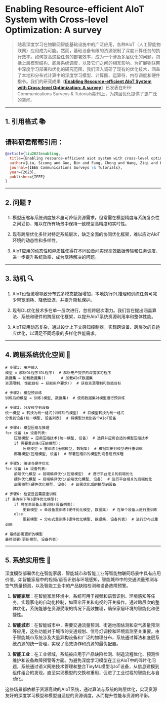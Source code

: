 # Enabling Resource-efficient AIoT System with Cross-level Optimization: A survey

> 随着深度学习在物联网智能基础设施中的广泛应用，各种AIoT（人工智能物联网）应用成为可能。然而，基础设备有限的资源限制了深度计算任务的执行效率。如何提高这些任务的部署效率，成为一个涉及多层优化的问题，包括上层模型结构、底层系统调度，以及它们之间的相互影响。为扩展物联网中深度学习部署和优化的研究范围，我们深入调研了现有的优化技术，涵盖了本地和分布式计算中的深度学习模型、计算图、运算符、内存调度和硬件指令。我们的研究成果《**[Enabling Resource-efficient AIoT System with Cross-level Optimization: A survey](https://ieeexplore.ieee.org/document/10265028)**》已发表在IEEE Communications Surveys & Tutorials期刊上，为跨层优化提供了更广泛的空间。

---

## 1. 引用格式 📚
## 请科研君帮帮引用：
```bibtex
@article{liu2023enabling,
  title={Enabling resource-efficient aiot system with cross-level optimization: A survey},
  author={Liu, Sicong and Guo, Bin and Fang, Cheng and Wang, Ziqi and Luo, Shiyan and Zhou, Zimu and Yu, Zhiwen},
  journal={IEEE Communications Surveys \& Tutorials},
  year={2023},
  publisher={IEEE}
}
```

---

## 2. 问题 ❓

1. 模型压缩与系统调度技术虽可降低资源需求，但常需在模型精度与系统复杂性之间妥协，难以在所有场景中保持一致模型高精度和实时性。

2. 现有跨层优化多针对特定系统层次，缺乏全面的协同优化框架，难以应对AIoT环境的动态性和多样性。

3. AIoT应用的动态性和异质性使得在不同设备间实现高效数据传输和任务调度，进一步提升系统效率，成为亟待解决的问题。
---

## 3. 动机 🔍

1. AIoT设备激增导致分布式多模态数据增加，本地执行DL推理和训练任务可减少带宽消耗、降低延迟，并提升隐私保护。

2. 现有DL优化技术多在单一层次进行，忽视跨层次潜力。我们旨在提出涵盖算法、系统和硬件的跨层优化框架，以提升AIoT系统资源利用率和整体性能。

3. AIoT应用动态复杂，通过设计上下文感知控制器，实现跨设备、跨层次的自适应优化，以满足不同场景的多样化性能需求。

---

## 4. 跨层系统优化空间 🚀




    # 步骤1: 用户输入
    模型 = 解析DL程序(DL程序)  # 解析用户提供的深度学习程序
    数据集 = 加载数据集()       # 加载AIoT数据集
    资源限制, 性能目标 = 获取用户要求()  # 获取资源限制和性能目标

    # 步骤2: 模型预训练
    训练后的模型 = 训练(模型, 数据集)  # 使用数据集对模型进行预训练

    # 步骤3: 分发模型到设备
    统一模型 = 转换为统一格式(训练后的模型)  # 将模型转换为统一格式
    分发到设备(统一模型, 设备列表)  # 将模型分发到各个AIoT设备

    # 步骤4: 模型压缩与推理
    for 设备 in 设备列表:
        压缩模型 = 应用压缩技术(统一模型, 设备)  # 选择并应用合适的模型压缩技术
        if 需要重训练(压缩模型):
            压缩模型 = 重训练(压缩模型, 数据集)  # 根据需要对模型进行重训练
        部署模型(压缩模型, 设备)  # 部署压缩后的模型到设备进行推理

    # 步骤5: 编译与硬件优化
    for 设备 in 设备列表:
        前端优化模型 = 前端编译优化(压缩模型)  # 进行平台无关的前端优化
        硬件优化模型 = 后端编译优化(前端优化模型, 设备)  # 进行平台相关的后端优化
        部署模型(硬件优化模型, 设备)  # 部署优化后的模型到设备

    # 步骤6: 检查是否需要重训练
    if 准确率下降(硬件优化模型):
        if 可在单设备上重训练(设备列表):
            更新模型 = 单设备重训练(硬件优化模型, 数据集)  # 在单个设备上进行重训练
        else:
            更新模型 = 分布式重训练(硬件优化模型, 数据集, 设备列表)  # 进行分布式重训练
    
    # 最终部署更新的模型
    最终部署(更新模型, 设备列表)



---

## 5. 系统实用性 🔧

深度模型部署优化在智能家居、智能城市和智能工业等智能物联网场景中具有应用价值，如智能家居中的视频/语音识别与环境感知，智能城市中的交通流量预测与空气质量预测，以及智能工业中的产品缺陷检测和设备故障预警。

1. **智能家居**：在智能家居环境中，系统可用于视频和语音识别、环境感知等任务，实现家电的自动化控制，如窗帘开关和电视的开关操作。通过跨层次的整体优化，系统能够在资源受限的情况下高效推理，确保家居环境的智能化和便捷性。

2. **智能城市**：在智能城市中，需要交通流量预测、街道地图估测和空气质量预测等应用，这些功能对于城市的交通规划、信号灯调控和环境监测至关重要。由于智能城市系统涉及大量异构设备和广泛的物理分布，系统通过算法和底层系统资源的统一管理，实现了高效协作和资源的最优配置。

3. **智能工业**：在工业领域，系统被应用于产品缺陷检测、制造流程优化、预测性维护和设备故障预警等方面。为避免深度学习模型在工业AIoT中的碎片化问题，系统通过语义网络技术管理和整合TinyML模型与IoT设备，从信息建模到组件组合的发现，直至实现模型的交换和重用，促进了工业过程的智能化与自动化。

这些场景都依赖于资源高效的AIoT系统，通过算法与系统的跨层优化，实现资源友好的深度学习模型和模型自适应的资源调度，从而提升性能与资源的平衡。




